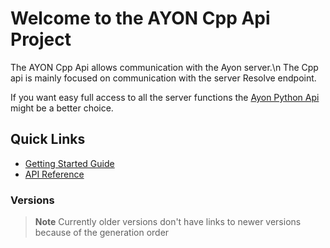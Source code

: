 # Welcome to the AYON Cpp Api Project

The AYON Cpp Api allows communication with the Ayon server.\n The Cpp api is
mainly focused on communication with the server Resolve endpoint.

If you want easy full access to all the server functions the
[Ayon Python Api](https://github.com/ynput/ayon-python-api) might be a better
choice.

## Quick Links

- [Getting Started Guide](md_md_Getting_Started.html)
- [API Reference](annotated.html)

### Versions

> **Note** Currently older versions don't have links to newer versions because
> of the generation order

<!-- Example for adding a version link-->

<!-- - [V001.01.02](../../v001.01.02/html/index.html) -->
